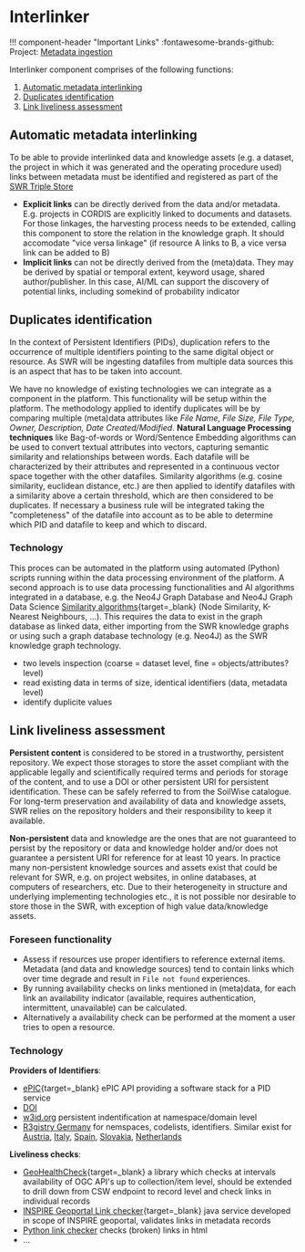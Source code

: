# Interlinker

!!! component-header "Important Links"
    :fontawesome-brands-github: Project: [Metadata ingestion](https://github.com/orgs/soilwise-he/projects/3)

Interlinker component comprises of the following functions:

1. [Automatic metadata interlinking](#automatic-metadata-interlinking)
2. [Duplicates identification](#duplicates-identification)
3. [Link liveliness assessment](#link-liveliness-assessment)

## Automatic metadata interlinking

To be able to provide interlinked data and knowledge assets (e.g. a dataset, the project in which it was generated and the operating procedure used) links between metadata must be identified and registered as part of the [SWR Triple Store](storage.md#triple-store)

- **Explicit links** can be directly derived from the data and/or metadata. E.g. projects in CORDIS are explicitly linked to documents and datasets. 
For those linkages, the harvesting process needs to be extended, calling this component to store the relation in the knowledge graph. It should accomodate "vice versa linkage" (if resource A links to B, a vice versa link can be added to B)
- **Implicit links** can not be directly derived from the (meta)data. They may be derived by spatial or temporal extent, keyword usage, shared author/publisher. In this case, AI/ML can support the discovery of potential links, including somekind of probability indicator

## Duplicates identification

In the context of Persistent Identifiers (PIDs), duplication refers to the occurrence of multiple identifiers 
pointing to the same digital object or resource. As SWR will be ingesting datafiles from multiple data sources 
this is an aspect that has to be taken into account. 

We have no knowledge of existing technologies we can integrate as a component in the platform. This functionality will be 
setup within the platform. 
The methodology applied to identify duplicates will be by comparing multiple (meta)data attributes like 
_File Name, File Size, File Type, Owner, Description, Date Created/Modified_. 
**Natural Language Processing techniques** like Bag-of-words or Word/Sentence Embedding algorithms can be used to convert textual attributes into vectors, 
capturing semantic similarity and relationships between words. Each datafile will be characterized by their attributes 
and represented in a continuous vector space together with the other datafiles. Similarity algorithms 
(e.g. cosine similarity, euclidean distance, etc.) are then applied 
to identify datafiles with a similarity above a certain threshold, which are then considered to be duplicates.
If necessary a business rule will be integrated taking the "completeness" of the datafile into account as to be able 
to determine which PID and datafile to keep and which to discard.

### Technology

This proces can be automated in the platform using automated (Python) scripts running within the data processing environment 
of the platform. A second approach is to use data processing functionalities and AI algorithms integrated in a database, 
e.g. the Neo4J Graph Database and Neo4J Graph Data Science [Similarity algorithms](https://neo4j.com/docs/graph-data-science/current/algorithms/similarity/){target=_blank} 
(Node Similarity, K-Nearest Neighbours, ...). This requires the data to exist in
the graph database as linked data, either importing from the SWR knowledge graphs or using such a graph database 
technology (e.g. Neo4J) as the SWR knowledge graph technology.

- two levels inspection (coarse = dataset level, fine = objects/attributes? level)
- read existing data in terms of size, identical identifiers (data, metadata level)
- identify duplicite values


## Link liveliness assessment

**Persistent content** is considered to be stored in a trustworthy, persistent repository. We expect those storages to store the asset compliant with the applicable legally and scientifically required terms and periods for storage of the content, and to use a DOI or other persistent URI for persistent identification. These can be safely referred to from the SoilWise catalogue. For long-term preservation and availability of data and knowledge assets, SWR relies on the repository holders and their responsibility to keep it available.

**Non-persistent** data and knowledge are the ones that are not guaranteed to persist by the repository or data and knowledge holder and/or does not guarantee a persistent URI for reference for at least 10 years. In practice many non-persistent knowledge sources and assets exist that could be relevant for SWR, e.g. on project websites, in online databases, at computers of researchers, etc. Due to their heterogeneity in structure and underlying implementing technologies etc., it is not possible nor desirable to store those in the SWR, with exception of high value data/knowledge assets.  

### Foreseen functionality

- Assess if resources use proper identifiers to reference external items.
Metadata (and data and knowledge sources) tend to contain links which over time degrade and result in `File not found` experiences. 
- By running availability checks on links mentioned in (meta)data, for each link an availability indicator (available, requires authentication, intermittent, unavailable) can be calculated. 
- Alternatively a availability check can be performed at the moment a user tries to open a resource.

### Technology

**Providers of Identifiers**:

- [ePIC](https://pidconsortium.net){target=_blank}  ePIC API providing a software stack for a PID service
- [DOI](https://doi.org) 
- [w3id.org](https://w3id.org) persistent indentification at namespace/domain level
- [R3gistry Germany](https://www.gdi-de.org/en/SDI/components/GDI-DE%20Registry) for nemspaces, codelists, identifiers. Similar exist for [Austria](https://registry.inspire.gv.at/registry), [Italy](https://registry.geodati.gov.it/registry), [Spain](https://registro.idee.es/registry), [Slovakia](https://registry.stage.geocloud.sk/enipi/), [Netherlands](https://standaarden.overheid.nl/tooi)

**Liveliness checks**:

- [GeoHealthCheck](https://GeoHealthCheck.org){target=_blank} a library which checks at intervals availability of OGC API's up to collection/item level, should be extended to drill down from CSW endpoint to record level and check links in individual records 
- [INSPIRE Geoportal Link checker](https://github.com/GeoCat/icat){target=_blank} java service developed in scope of INSPIRE geoportal, validates links in metadata records
- [Python link checker](https://pypi.org/project/LinkChecker/) checks (broken) links in html
- ...
